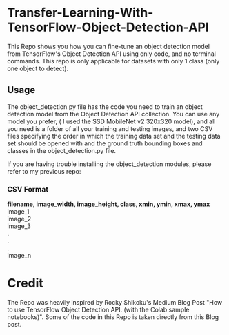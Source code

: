 # Transfer-Learning-With-TensorFlow-Object-Detection-API
This Repo shows you how you can fine-tune an object detection model from TensorFlow's Object Detection API using only code, and no terminal commands. 
This repo is only applicable for datasets with only 1 class (only one object to detect).

## Usage 
The object_detection.py file has the code you need to train an object detection model from the Object Detection API collection. You can use any model you prefer, ( I used the SSD MobileNet v2 320x320 model), and all you need is a folder of all your training and testing images, and two CSV files specifying the order in which the training data set and the testing data set should be opened with and the ground truth bounding boxes and classes in the object_detection.py file. 

If you are having trouble installing the object_detection modules, please refer to my previous repo: 

### CSV Format
**filename, image_width, image_height, class, xmin, ymin, xmax, ymax** <br>
image_1  <br>
image_2  <br>
image_3  <br>
.  <br>
.  <br>
.  <br>
image_n


# Credit
The Repo was heavily inspired by Rocky Shikoku's Medium Blog Post "How to use TensorFlow Object Detection API. (with the Colab sample notebooks)". Some of the code in this Repo is taken directly from this Blog post. 
